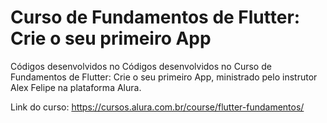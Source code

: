 # Curso de Fundamentos de Flutter: Crie o seu primeiro App

Códigos desenvolvidos no Códigos desenvolvidos no Curso de Fundamentos de Flutter: Crie o seu primeiro App, ministrado pelo instrutor Alex Felipe na plataforma Alura. 

Link do curso: https://cursos.alura.com.br/course/flutter-fundamentos/
